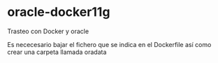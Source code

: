 # oracle-docker11g
Trasteo con Docker y oracle

Es nececesario bajar el fichero que se indica en el Dockerfile así como crear una carpeta llamada oradata
